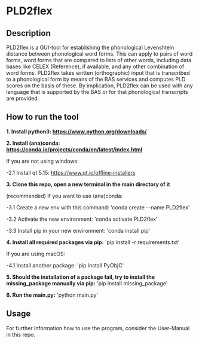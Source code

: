 # PLD2flex

## Description
PLD2flex is a GUI-tool for establishing the phonological Levenshtein distance between phonological word forms. This can apply to pairs of word forms, word forms that are compared to lists of other words, including data bases like CELEX (Reference), if available, and any other combination of word forms. PLD2flex takes written (orthographic) input that is transcribed to a phonological form by means of the BAS services and computes PLD scores on the basis of these. By implication, PLD2flex can be used with any language that is supported by the BAS or for that phonological transcripts are provided. 

## How to run the tool

**1. Install python3: https://www.python.org/downloads/**

**2. Install (ana)conda: https://conda.io/projects/conda/en/latest/index.html**

If you are not using windows:

-2.1 Install qt 5.15: https://www.qt.io/offline-installers  

**3. Clone this repo, open a new terminal in the main directory of it**

(recommended) If you want to use (ana)conda:

-3.1 Create a new env with this command:
'conda create --name PLD2flex'

-3.2 Activate the new environment:
'conda activate PLD2flex'

-3.3 Install pip in your new environment:
'conda install pip'

**4. Install all required packages via pip:**
'pip install -r requirements.txt'

If you are using macOS:

-4.1 Install another package: 'pip install PyObjC'

**5. Should the installation of a package fail, try to install the missing_package manually via pip:**
'pip install missing_package'

**6. Run the main.py:**
'python main.py'

## Usage

For further information how to use the program, consider the User-Manual in this repo.
